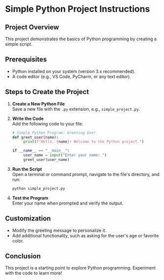 # Simple Python Project Instructions

## Project Overview
This project demonstrates the basics of Python programming by creating a simple script.

## Prerequisites
- Python installed on your system (version 3.x recommended).
- A code editor (e.g., VS Code, PyCharm, or any text editor).

## Steps to Create the Project

1. **Create a New Python File**  
    Save a new file with the `.py` extension, e.g., `simple_project.py`.

2. **Write the Code**  
    Add the following code to your file:
    ```python
    # Simple Python Program: Greeting User
    def greet_user(name):
         print(f"Hello, {name}! Welcome to the Python project.")

    if __name__ == "__main__":
         user_name = input("Enter your name: ")
         greet_user(user_name)
    ```

3. **Run the Script**  
    Open a terminal or command prompt, navigate to the file's directory, and run:
    ```bash
    python simple_project.py
    ```

4. **Test the Program**  
    Enter your name when prompted and verify the output.

## Customization
- Modify the greeting message to personalize it.
- Add additional functionality, such as asking for the user's age or favorite color.

## Conclusion
This project is a starting point to explore Python programming. Experiment with the code to learn more!

